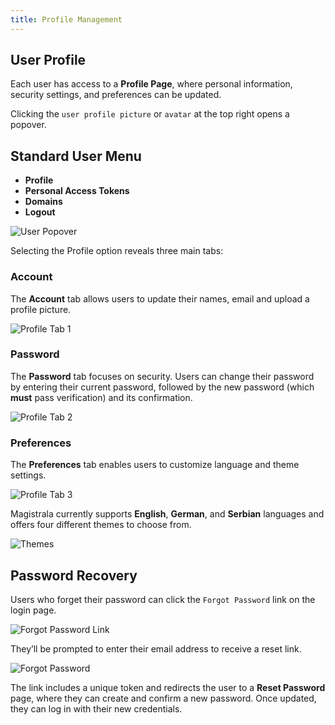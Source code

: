 ```yaml
---
title: Profile Management
---
```


## User Profile

Each user has access to a **Profile Page**, where personal information, security settings, and preferences can be updated.

Clicking the `user profile picture` or `avatar` at the top right opens a popover.

## Standard User Menu

- **Profile**
- **Personal Access Tokens**
- **Domains**
- **Logout**

![User Popover](../../img/profile-management/jdoe-popover.png)

Selecting the Profile option reveals three main tabs:

### Account

The **Account** tab allows users to update their names, email and upload a profile picture.

![Profile Tab 1](../../img/profile-management/jdoe-profile.png)

### Password

The **Password** tab focuses on security. Users can change their password by entering their current password, followed by the new password (which **must** pass verification) and its confirmation.

![Profile Tab 2](../../img/profile-management/jdoe-password-tab.png)

### Preferences

The **Preferences** tab enables users to customize language and theme settings.

![Profile Tab 3](../../img/profile-management/jdoe-preferences-tab.png)

Magistrala currently supports **English**, **German**, and **Serbian** languages and offers four different themes to choose from.

![Themes](../../img/profile-management/jdoe-themes-tab.png)

## Password Recovery

Users who forget their password can click the `Forgot Password` link on the login page.

![Forgot Password Link](../../img/profile-management/forgot-pass.png)

They’ll be prompted to enter their email address to receive a reset link.

![Forgot Password](../../img/profile-management/forgot-password2.png)

The link includes a unique token and redirects the user to a **Reset Password** page, where they can create and confirm a new password. Once updated, they can log in with their new credentials.
